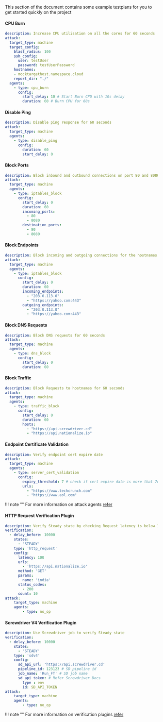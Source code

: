This section of the document contains some example testplans for you to get started quickly on the project
#### CPU Burn
```yaml
description: Increase CPU utilisation on all the cores for 60 seconds
attack:
  target_type: machine
  target_config:
    blast_radius: 100
    ssh_config:
      user: testUser
      password: testUserPassword
    hostnames:
    - mocktargethost.namespace.cloud
    report_dir: "./"
  agents:
    - type: cpu_burn
      config:
        start_delay: 10 # Start Burn CPU with 10s delay
        duration: 60 # Burn CPU for 60s
```

#### Disable Ping
```yaml
description: Disable ping response for 60 seconds
attack:
  target_type: machine
  agents:
    - type: disable_ping
      config:
        duration: 60
        start_delay: 0
```

#### Block Ports 
```yaml
description: Block inbound and outbound connections on port 80 and 8080 for 60 seconds
attack:
  target_type: machine
  agents:
    - type: iptables_block
      config:
        start_delay: 0
        duration: 60
        incoming_ports:
          - 80
          - 8080
        destination_ports:
          - 80
          - 8080
```

#### Block Endpoints 
```yaml
description: Block incoming and outgoing connections for the hostnames for 60 seconds
attack:
  target_type: machine
  agents:
    - type: iptables_block
      config:
        start_delay: 0
        duration: 60
        incoming_endpoints:
          - "203.0.113.0"
          - "https://yahoo.com:443"
        outgoing_endpoints:
          - "203.0.113.0"
          - "https://yahoo.com:443"
```

#### Block DNS Requests
```yaml
description: Block DNS requests for 60 seconds
attack:
  target_type: machine
  agents:
    - type: dns_block
      config:
        start_delay: 0
        duration: 60
```

#### Block Traffic
```yaml
description: Block Requests to hostnames for 60 seconds
attack:
  target_type: machine
  agents:
    - type: traffic_block
      config:
        start_delay: 0
        duration: 60
        hosts:
          - "https://api.screwdriver.cd"
          - "https://api.nationalize.io"
```

#### Endpoint Certificate Validation
```yaml
description: Verify endpoint cert expire date
attack:
  target_type: machine
  agents:
    - type: server_cert_validation
      config:
        expiry_threshold: 7 # check if cert expire date is more that 7days
        urls:
          - "https://www.techcrunch.com"
          - "https://www.aol.com"
```
!!! note ""
    For more information on attack agents [refer](/ychaos/agents/)

#### HTTP Request Verification Plugin
```yaml
description: Verify Steady state by checking Request latency is below 100ms
verification:
  - delay_before: 10000
    states:
      - 'STEADY'
    type: 'http_request'
    config:
      latency: 100
      urls:
        - 'https://api.nationalize.io'
      method: 'GET'
      params:
        name: 'india'
      status_codes:
        - 200
      count: 10
attack:
    target_type: machine
    agents:
        - type: no_op
```

#### Screwdriver V4 Verification Plugin
```yaml
description: Use Screwdriver job to verify Steady state   
verification:
  - delay_before: 10000
    states:
      - 'STEADY'
    type: 'sdv4'
    config:
      sd_api_url: 'https://api.screwdriver.cd'
      pipeline_id: 123123 # SD pipeline id
      job_name: 'Run_FT' # SD job name
      sd_api_token: # Refer Screwdriver Docs
        type : env
        id: SD_API_TOKEN
attack:
    target_type: machine
    agents:
        - type: no_op
```
!!! note ""
    For more information on verification plugins [refer](/ychaos/verification/)
